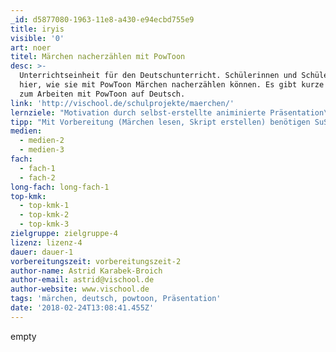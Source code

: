 ```yaml
---
_id: d5877080-1963-11e8-a430-e94ecbd755e9
title: iryis
visible: '0'
art: noer
titel: Märchen nacherzählen mit PowToon
desc: >-
  Unterrichtseinheit für den Deutschunterricht. Schülerinnen und Schüler lernen
  hier, wie sie mit PowToon Märchen nacherzählen können. Es gibt kurze Tutorials
  zum Arbeiten mit PowToon auf Deutsch.
link: 'http://vischool.de/schulprojekte/maerchen/'
lernziele: "Motivation durch selbst-erstellte animinierte Präsentation\r\nMärchen nacherzählen können"
tipp: "Mit Vorbereitung (Märchen lesen, Skript erstellen) benötigen SuS mindestens 6 Stunden für diese Unterrichtseinheit. Es hilft auch, Arbeitsblätter mit Märchentext und zur Strukturierung des Skripts in der Vorbereitungsstunde zu verteilen. \r\nIdealerweise nutzen die SuS ihr Wissen über PowToon auch noch in anderen Fächern."
medien:
  - medien-2
  - medien-3
fach:
  - fach-1
  - fach-2
long-fach: long-fach-1
top-kmk:
  - top-kmk-1
  - top-kmk-2
  - top-kmk-3
zielgruppe: zielgruppe-4
lizenz: lizenz-4
dauer: dauer-1
vorbereitungszeit: vorbereitungszeit-2
author-name: Astrid Karabek-Broich
author-email: astrid@vischool.de
author-website: www.vischool.de
tags: 'märchen, deutsch, powtoon, Präsentation'
date: '2018-02-24T13:08:41.455Z'
---
```

empty
